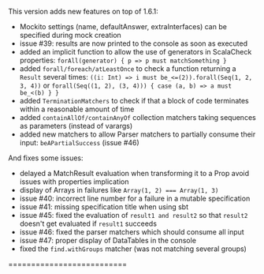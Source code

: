 This version adds new features on top of 1.6.1:

 * Mockito settings (name, defaultAnswer, extraInterfaces) can be specified during mock creation
 * issue #39: results are now printed to the console as soon as executed
 * added an implicit function to allow the use of generators in ScalaCheck properties: `forAll(generator) { p => p must matchSomething }`
 * added `forall/foreach/atLeastOnce` to check a function returning a `Result` several times: `((i: Int) => i must be_<=(2)).forall(Seq(1, 2, 3, 4))` or
   `forall(Seq((1, 2), (3, 4))) { case (a, b) => a must be_<(b) } }`
 * added `TerminationMatchers` to check if that a block of code terminates within a reasonable amount of time
 * added `containAllOf/containAnyOf` collection matchers taking sequences as parameters (instead of varargs)
 * added new matchers to allow Parser matchers to partially consume their input: `beAPartialSuccess` (issue #46)
 
And fixes some issues:

 * delayed a MatchResult evaluation when transforming it to a Prop avoid issues with properties implication
 * display of Arrays in failures like `Array(1, 2) === Array(1, 3)`
 * issue #40: incorrect line number for a failure in a mutable specification
 * issue #41: missing specification title when using sbt
 * issue #45: fixed the evaluation of `result1 and result2` so that `result2` doesn't get evaluated if `result1` succeeds
 * issue #46: fixed the parser matchers which should consume all input 
 * issue #47: proper display of DataTables in the console
 * fixed the `find.withGroups` matcher (was not matching several groups)
 
 ==========================